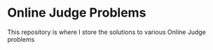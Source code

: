 # Online Judge Problems
This repository is where I store the solutions to various Online Judge problems
